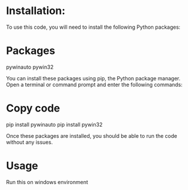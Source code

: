 # Installation:
To use this code, you will need to install the following Python packages:

# Packages
pywinauto
pywin32

You can install these packages using pip, the Python package manager. Open a terminal or command prompt and enter the following commands:

# Copy code
pip install pywinauto
pip install pywin32

Once these packages are installed, you should be able to run the code without any issues.

# Usage
Run this on windows environment